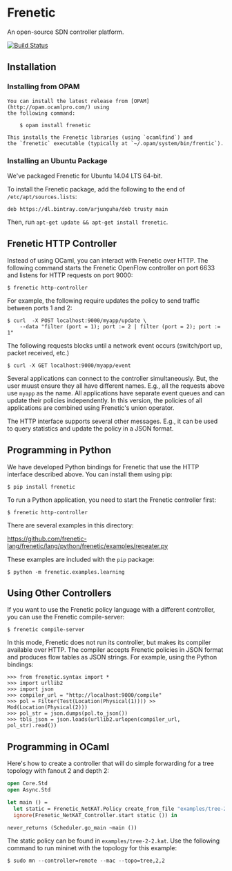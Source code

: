 # Frenetic

An open-source SDN controller platform.

[![Build Status](https://travis-ci.org/frenetic-lang/frenetic.png)](https://travis-ci.org/frenetic-lang/frenetic)

## Installation

### Installing from OPAM

    You can install the latest release from [OPAM](http://opam.ocamlpro.com/) using
    the following command:

        $ opam install frenetic

    This installs the Frenetic libraries (using `ocamlfind`) and
    the `frenetic` executable (typically at `~/.opam/system/bin/frentic`).

### Installing an Ubuntu Package

We've packaged Frenetic for Ubuntu 14.04 LTS 64-bit.

To install the Frenetic package, add the following to the end of `/etc/apt/sources.lists`:

    deb https://dl.bintray.com/arjunguha/deb trusty main

Then, run `apt-get update && apt-get install frenetic`.

## Frenetic HTTP Controller

Instead of using OCaml, you can interact with Frenetic over HTTP.
The following command starts the Frenetic OpenFlow controller on port 6633
and listens for HTTP requests on port 9000:

    $ frenetic http-controller

For example, the following require updates the policy to send
traffic between ports 1 and 2:

    $ curl  -X POST localhost:9000/myapp/update \
        --data "filter (port = 1); port := 2 | filter (port = 2); port := 1"

The following requests blocks until a network event occurs (switch/port
up, packet received, etc.)

    $ curl -X GET localhost:9000/myapp/event

Several applications can connect to the controller simultaneously. But, the user
muust ensure they all have different names. E.g., all the requests above use
`myapp` as the name. All applications have separate event queues and can update
their policies independently. In this version, the policies of all applications
are combined using Frenetic's union operator.

The HTTP interface supports several other messages. E.g., it can be used
to query statistics and update the policy in a JSON format.

## Programming in Python

We have developed Python bindings for Frenetic that use the HTTP interface
described above. You can install them using pip:

    $ pip install frenetic

To run a Python application, you need to start the Frenetic controller first:

    $ frenetic http-controller

There are several examples in this directory:

  https://github.com/frenetic-lang/frenetic/lang/python/frenetic/examples/repeater.py

These examples are included with the `pip` package:

    $ python -m frenetic.examples.learning

## Using Other Controllers

If you want to use the Frenetic policy language with a different controller,
you can use the Frenetic compile-server:

    $ frenetic compile-server

In this mode, Frenetic does not run its controller, but makes its compiler
available over HTTP. The compiler accepts Frenetic policies in JSON format
and produces flow tables as JSON strings. For example, using the Python
bindings:

    >>> from frenetic.syntax import *
    >>> import urllib2
    >>> import json
    >>> compiler_url = "http://localhost:9000/compile"
    >>> pol = Filter(Test(Location(Physical(1)))) >> Mod(Location(Physical(2)))
    >>> pol_str = json.dumps(pol.to_json())
    >>> tbls_json = json.loads(urllib2.urlopen(compiler_url, pol_str).read())

## Programming in OCaml

Here's how to create a controller that will do simple forwarding for a tree
topology with fanout 2 and depth 2:

```ocaml
open Core.Std
open Async.Std

let main () =
  let static = Frenetic_NetKAT.Policy create_from_file "examples/tree-2-2.kat" in
  ignore(Frenetic_NetKAT_Controller.start static ()) in

never_returns (Scheduler.go_main ~main ())
```

The static policy can be found in `examples/tree-2-2.kat`. Use the following
command to run mininet with the topology for this example:

    $ sudo mn --controller=remote --mac --topo=tree,2,2
